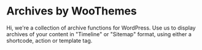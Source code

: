 Archives by WooThemes
========

Hi, we're a collection of archive functions for WordPress. Use us to display archives of your content in "Timeline" or "Sitemap" format, using either a shortcode, action or template tag.
